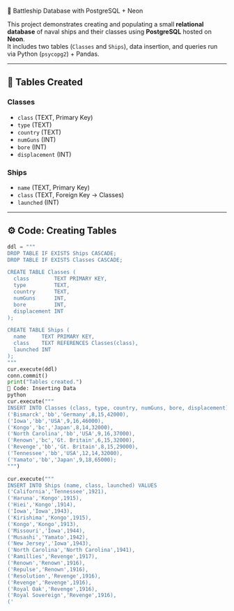  🚢 Battleship Database with PostgreSQL + Neon

This project demonstrates creating and populating a small **relational database** of naval ships and their classes using **PostgreSQL** hosted on **Neon**.  
It includes two tables (`Classes` and `Ships`), data insertion, and queries run via Python (`psycopg2`) + Pandas.

---

## 📂 Tables Created

### Classes
- `class` (TEXT, Primary Key)
- `type` (TEXT)
- `country` (TEXT)
- `numGuns` (INT)
- `bore` (INT)
- `displacement` (INT)

### Ships
- `name` (TEXT, Primary Key)
- `class` (TEXT, Foreign Key → Classes)
- `launched` (INT)

---

## ⚙️ Code: Creating Tables
```python
ddl = """
DROP TABLE IF EXISTS Ships CASCADE;
DROP TABLE IF EXISTS Classes CASCADE;

CREATE TABLE Classes (
  class        TEXT PRIMARY KEY,
  type         TEXT,
  country      TEXT,
  numGuns      INT,
  bore         INT,
  displacement INT
);

CREATE TABLE Ships (
  name     TEXT PRIMARY KEY,
  class    TEXT REFERENCES Classes(class),
  launched INT
);
"""
cur.execute(ddl)
conn.commit()
print("Tables created.")
📝 Code: Inserting Data
python
cur.execute("""
INSERT INTO Classes (class, type, country, numGuns, bore, displacement) VALUES
('Bismarck','bb','Germany',8,15,42000),
('Iowa','bb','USA',9,16,46000),
('Kongo','bc','Japan',8,14,32000),
('North Carolina','bb','USA',9,16,37000),
('Renown','bc','Gt. Britain',6,15,32000),
('Revenge','bb','Gt. Britain',8,15,29000),
('Tennessee','bb','USA',12,14,32000),
('Yamato','bb','Japan',9,18,65000);
""")

cur.execute("""
INSERT INTO Ships (name, class, launched) VALUES
('California','Tennessee',1921),
('Haruna','Kongo',1915),
('Hiei','Kongo',1914),
('Iowa','Iowa',1943),
('Kirishima','Kongo',1915),
('Kongo','Kongo',1913),
('Missouri','Iowa',1944),
('Musashi','Yamato',1942),
('New Jersey','Iowa',1943),
('North Carolina','North Carolina',1941),
('Ramillies','Revenge',1917),
('Renown','Renown',1916),
('Repulse','Renown',1916),
('Resolution','Revenge',1916),
('Revenge','Revenge',1916),
('Royal Oak','Revenge',1916),
('Royal Sovereign','Revenge',1916),
('
